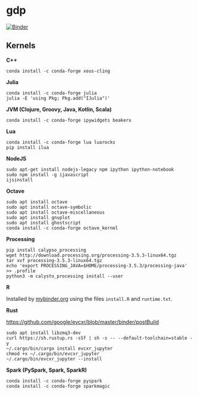 # gdp

[![Binder](https://mybinder.org/badge_logo.svg)](https://mybinder.org/v2/gh/deeplook/gdp/multikernels?urlpath=lab)

## Kernels

**C++**

```
conda install -c conda-forge xeus-cling
```

**Julia**

```
conda install -c conda-forge julia
julia -E 'using Pkg; Pkg.add("IJulia")'
```

**JVM (Clojure, Groovy, Java, Kotlin, Scala)**

```
conda install -c conda-forge ipywidgets beakerx
```

**Lua**

```
conda install -c conda-forge lua luarocks
pip install ilua
```

**NodeJS**

```
sudo apt-get install nodejs-legacy npm ipython ipython-notebook
sudo npm install -g ijavascript
ijsinstall
```

**Octave**

```
sudo apt install octave
sudo apt install octave-symbolic
sudo apt install octave-miscellaneous
sudo apt install gnuplot
sudo apt install ghostscript
conda install -c conda-forge octave_kernel
```

**Processing**

```
pip install calypso_processing
wget http://download.processing.org/processing-3.5.3-linux64.tgz
tar xvf processing-3.5.3-linux64.tgz
echo 'export PROCESSING_JAVA=$HOME/processing-3.5.3/processing-java' >> .profile
python3 -m calysto_processing install --user
```

**R**

Installed by [mybinder.org](https://mybinder.org) using the files `install.R` and `runtime.txt`.


**Rust**

https://github.com/google/evcxr/blob/master/binder/postBuild

```
sudo apt install libzmq3-dev
curl https://sh.rustup.rs -sSf | sh -s -- --default-toolchain=stable -y
~/.cargo/bin/cargo install evcxr_jupyter
chmod +x ~/.cargo/bin/evcxr_jupyter 
~/.cargo/bin/evcxr_jupyter --install
```

**Spark (PySpark, Spark, SparkR)**

```
conda install -c conda-forge pyspark
conda install -c conda-forge sparkmagic
```
